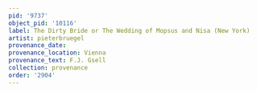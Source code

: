 ```yaml
---
pid: '9737'
object_pid: '10116'
label: The Dirty Bride or The Wedding of Mopsus and Nisa (New York)
artist: pieterbruegel
provenance_date:
provenance_location: Vienna
provenance_text: F.J. Gsell
collection: provenance
order: '2904'
---
```

